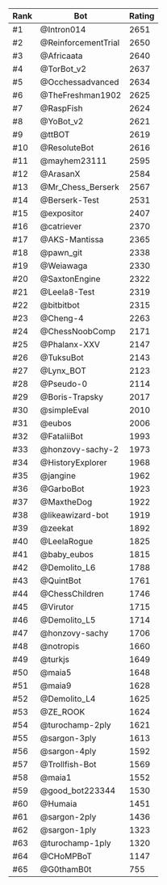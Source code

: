 Rank|Bot|Rating
---|---|---
#1|@Intron014|2651
#2|@ReinforcementTrial|2650
#3|@Africaata|2640
#4|@TorBot_v2|2637
#5|@Occhessadvanced|2634
#6|@TheFreshman1902|2625
#7|@RaspFish|2624
#8|@YoBot_v2|2621
#9|@ttBOT|2619
#10|@ResoluteBot|2616
#11|@mayhem23111|2595
#12|@ArasanX|2584
#13|@Mr_Chess_Berserk|2567
#14|@Berserk-Test|2531
#15|@expositor|2407
#16|@catriever|2370
#17|@AKS-Mantissa|2365
#18|@pawn_git|2338
#19|@Weiawaga|2330
#20|@SaxtonEngine|2322
#21|@Leela8-Test|2319
#22|@bitbitbot|2315
#23|@Cheng-4|2263
#24|@ChessNoobComp|2171
#25|@Phalanx-XXV|2147
#26|@TuksuBot|2143
#27|@Lynx_BOT|2123
#28|@Pseudo-0|2114
#29|@Boris-Trapsky|2017
#30|@simpleEval|2010
#31|@eubos|2006
#32|@FataliiBot|1993
#33|@honzovy-sachy-2|1973
#34|@HistoryExplorer|1968
#35|@jangine|1962
#36|@GarboBot|1923
#37|@MaxtheDog|1922
#38|@likeawizard-bot|1919
#39|@zeekat|1892
#40|@LeelaRogue|1825
#41|@baby_eubos|1815
#42|@Demolito_L6|1788
#43|@QuintBot|1761
#44|@ChessChildren|1746
#45|@Virutor|1715
#46|@Demolito_L5|1714
#47|@honzovy-sachy|1706
#48|@notropis|1660
#49|@turkjs|1649
#50|@maia5|1648
#51|@maia9|1628
#52|@Demolito_L4|1625
#53|@ZE_ROOK|1624
#54|@turochamp-2ply|1621
#55|@sargon-3ply|1613
#56|@sargon-4ply|1592
#57|@Trollfish-Bot|1569
#58|@maia1|1552
#59|@good_bot223344|1530
#60|@Humaia|1451
#61|@sargon-2ply|1436
#62|@sargon-1ply|1323
#63|@turochamp-1ply|1320
#64|@CHoMPBoT|1147
#65|@G0thamB0t|755
